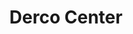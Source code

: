 ---
title: "Derco Center"
url: /san-isidro/derco-center-avenida-republica-de-panama/
shop: coche
---